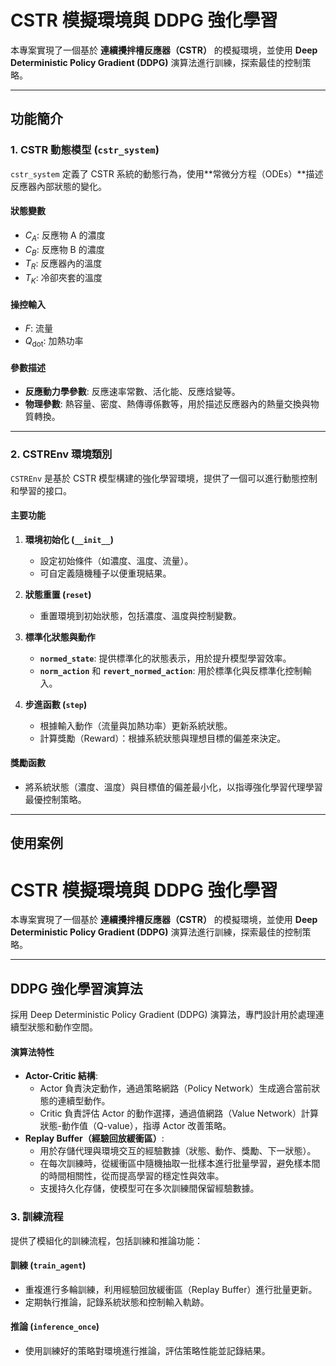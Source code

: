 # CSTR 模擬環境與 DDPG 強化學習

本專案實現了一個基於 **連續攪拌槽反應器（CSTR）** 的模擬環境，並使用 **Deep Deterministic Policy Gradient (DDPG)** 演算法進行訓練，探索最佳的控制策略。

---

## 功能簡介

### 1. **CSTR 動態模型 (`cstr_system`)**
`cstr_system` 定義了 CSTR 系統的動態行為，使用**常微分方程（ODEs）**描述反應器內部狀態的變化。

#### 狀態變數
- $C_A$: 反應物 A 的濃度   
- $C_B$: 反應物 B 的濃度 
- $T_R$: 反應器內的溫度  
- $T_K$: 冷卻夾套的溫度  

#### 操控輸入
- $F$: 流量 
- $Q_{\text{dot}}$: 加熱功率  

#### 參數描述
- **反應動力學參數**: 反應速率常數、活化能、反應焓變等。  
- **物理參數**: 熱容量、密度、熱傳導係數等，用於描述反應器內的熱量交換與物質轉換。  

---

### 2. **CSTREnv 環境類別**
`CSTREnv` 是基於 CSTR 模型構建的強化學習環境，提供了一個可以進行動態控制和學習的接口。

#### 主要功能
1. **環境初始化 (`__init__`)**
   - 設定初始條件（如濃度、溫度、流量）。
   - 可自定義隨機種子以便重現結果。

2. **狀態重置 (`reset`)**
   - 重置環境到初始狀態，包括濃度、溫度與控制變數。

3. **標準化狀態與動作**
   - **`normed_state`**: 提供標準化的狀態表示，用於提升模型學習效率。
   - **`norm_action`** 和 **`revert_normed_action`**: 用於標準化與反標準化控制輸入。

4. **步進函數 (`step`)**
   - 根據輸入動作（流量與加熱功率）更新系統狀態。
   - 計算獎勵（Reward）：根據系統狀態與理想目標的偏差來決定。

#### 獎勵函數
- 將系統狀態（濃度、溫度）與目標值的偏差最小化，以指導強化學習代理學習最優控制策略。

---

## 使用案例

# CSTR 模擬環境與 DDPG 強化學習

本專案實現了一個基於 **連續攪拌槽反應器（CSTR）** 的模擬環境，並使用 **Deep Deterministic Policy Gradient (DDPG)** 演算法進行訓練，探索最佳的控制策略。

---

## **DDPG 強化學習演算法**
採用 Deep Deterministic Policy Gradient (DDPG) 演算法，專門設計用於處理連續型狀態和動作空間。

#### 演算法特性
- **Actor-Critic 結構**:  
  - Actor 負責決定動作，通過策略網路（Policy Network）生成適合當前狀態的連續型動作。
  - Critic 負責評估 Actor 的動作選擇，通過值網路（Value Network）計算狀態-動作值（Q-value），指導 Actor 改善策略。
- **Replay Buffer（經驗回放緩衝區）**:  
  -	用於存儲代理與環境交互的經驗數據（狀態、動作、獎勵、下一狀態）。
  -	在每次訓練時，從緩衝區中隨機抽取一批樣本進行批量學習，避免樣本間的時間相關性，從而提高學習的穩定性與效率。
  -	支援持久化存儲，使模型可在多次訓練間保留經驗數據。

### 3. **訓練流程**
提供了模組化的訓練流程，包括訓練和推論功能：

#### 訓練 (`train_agent`)
- 重複進行多輪訓練，利用經驗回放緩衝區（Replay Buffer）進行批量更新。  
- 定期執行推論，記錄系統狀態和控制輸入軌跡。

#### 推論 (`inference_once`)
- 使用訓練好的策略對環境進行推論，評估策略性能並記錄結果。
